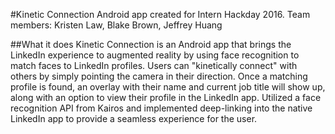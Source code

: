 #Kinetic Connection
Android app created for Intern Hackday 2016.
Team members: Kristen Law, Blake Brown, Jeffrey Huang

##What it does
Kinetic Connection is an Android app that brings the LinkedIn experience to augmented reality by using face recognition to match faces to LinkedIn profiles. Users can "kinetically connect" with others by simply pointing the camera in their direction. Once a matching profile is found, an overlay with their name and current job title will show up, along with an option to view their profile in the LinkedIn app. Utilized a face recognition API from Kairos and implemented deep-linking into the native LinkedIn app to provide a seamless experience for the user.
